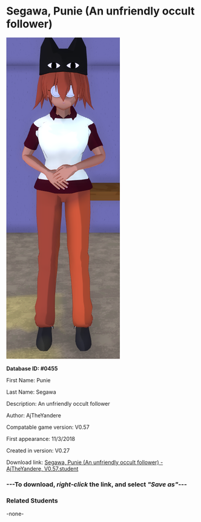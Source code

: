 # Segawa, Punie (An unfriendly occult follower)

<img src="../../Files/Images/Segawa, Punie (An unfriendly occult follower).png" title="Segawa, Punie (An unfriendly occult follower) - AjTheYandere, V0.57">

**Database ID: #0455**

First Name: Punie

Last Name: Segawa

Description: An unfriendly occult follower

Author: AjTheYandere

Compatable game version: V0.57

First appearance: 11/3/2018

Created in version: V0.27

Download link: <a href="https://raw.githubusercontent.com/Arbiter1223/Daigaku-Gurashi-Custom-Students/master/Files/Student%20Files/Segawa%2C%20Punie%20(An%20unfriendly%20occult%20follower)%20-%20AjTheYandere%2C%20V0.57.student">Segawa, Punie (An unfriendly occult follower) - AjTheYandere, V0.57.student</a>

### ---**To download, _right-click_ the link, and select _"Save as"_**---

### Related Students

-none-
